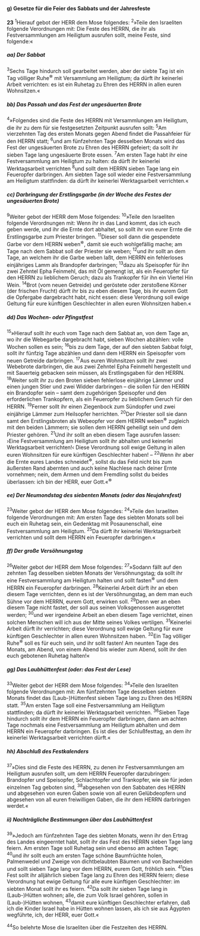 #### g) Gesetze für die Feier des Sabbats und der Jahresfeste

__23__
<sup>1</sup>Hierauf gebot der HERR dem Mose folgendes:
<sup>2</sup>»Teile den Israeliten folgende Verordnungen mit: Die Feste des HERRN, die ihr als Festversammlungen am Heiligtum ausrufen sollt, meine Feste, sind folgende:«

##### aa) Der Sabbat

<sup>3</sup>Sechs Tage hindurch soll gearbeitet werden, aber der siebte Tag ist ein Tag völliger Ruhe<sup title="= ein hoher Feiertag">&#x2732;</sup> mit Versammlung am Heiligtum; da dürft ihr keinerlei Arbeit verrichten: es ist ein Ruhetag zu Ehren des HERRN in allen euren Wohnsitzen.«

##### bb) Das Passah und das Fest der ungesäuerten Brote

<sup>4</sup>»Folgendes sind die Feste des HERRN mit Versammlungen am Heiligtum, die ihr zu dem für sie festgesetzten Zeitpunkt ausrufen sollt:
<sup>5</sup>Am vierzehnten Tag des ersten Monats gegen Abend findet die Passahfeier für den HERRN statt;
<sup>6</sup>und am fünfzehnten Tage desselben Monats wird das Fest der ungesäuerten Brote zu Ehren des HERRN gefeiert; da sollt ihr sieben Tage lang ungesäuerte Brote essen.
<sup>7</sup>Am ersten Tage habt ihr eine Festversammlung am Heiligtum zu halten: da dürft ihr keinerlei Werktagsarbeit verrichten
<sup>8</sup>und sollt dem HERRN sieben Tage lang ein Feueropfer darbringen. Am siebten Tage soll wieder eine Festversammlung am Heiligtum stattfinden: da dürft ihr keinerlei Werktagsarbeit verrichten.«

##### cc) Darbringung der Erstlingsgarbe (in der Woche des Festes der ungesäuerten Brote)

<sup>9</sup>Weiter gebot der HERR dem Mose folgendes:
<sup>10</sup>»Teile den Israeliten folgende Verordnungen mit: Wenn ihr in das Land kommt, das ich euch geben werde, und ihr die Ernte dort abhaltet, so sollt ihr von eurer Ernte die Erstlingsgarbe zum Priester bringen.
<sup>11</sup>Dieser soll dann die gespendete Garbe vor dem HERRN weben<sup title="= schwingen">&#x2732;</sup>, damit sie euch wohlgefällig mache; am Tage nach dem Sabbat soll der Priester sie weben;
<sup>12</sup>und ihr sollt an dem Tage, an welchem ihr die Garbe weben laßt, dem HERRN ein fehlerloses einjähriges Lamm als Brandopfer darbringen;
<sup>13</sup>dazu als Speisopfer für ihn zwei Zehntel Epha Feinmehl, das mit Öl gemengt ist, als ein Feueropfer für den HERRN zu lieblichem Geruch; dazu als Trankopfer für ihn ein Viertel Hin Wein.
<sup>14</sup>Brot (vom neuen Getreide) und geröstete oder zerstoßene Körner (der frischen Frucht) dürft ihr bis zu eben diesem Tage, bis ihr eurem Gott die Opfergabe dargebracht habt, nicht essen: diese Verordnung soll ewige Geltung für eure künftigen Geschlechter in allen euren Wohnsitzen haben.«

##### dd) Das Wochen- oder Pfingstfest

<sup>15</sup>»Hierauf sollt ihr euch vom Tage nach dem Sabbat an, von dem Tage an, wo ihr die Webegarbe dargebracht habt, sieben Wochen abzählen: volle Wochen sollen es sein;
<sup>16</sup>bis zu dem Tage, der auf den siebten Sabbat folgt, sollt ihr fünfzig Tage abzählen und dann dem HERRN ein Speisopfer vom neuen Getreide darbringen.
<sup>17</sup>Aus euren Wohnsitzen sollt ihr zwei Webebrote darbringen, die aus zwei Zehntel Epha Feinmehl hergestellt und mit Sauerteig gebacken sein müssen, als Erstlingsgaben für den HERRN.
<sup>18</sup>Weiter sollt ihr zu den Broten sieben fehlerlose einjährige Lämmer und einen jungen Stier und zwei Widder darbringen – die sollen für den HERRN ein Brandopfer sein – samt dem zugehörigen Speisopfer und den erforderlichen Trankopfern, als ein Feueropfer zu lieblichem Geruch für den HERRN.
<sup>19</sup>Ferner sollt ihr einen Ziegenbock zum Sündopfer und zwei einjährige Lämmer zum Heilsopfer herrichten.
<sup>20</sup>Der Priester soll sie dann samt den Erstlingsbroten als Webeopfer vor dem HERRN weben<sup title="= schwingen">&#x2732;</sup> zugleich mit den beiden Lämmern; sie sollen dem HERRN geheiligt sein und dem Priester gehören.
<sup>21</sup>Und ihr sollt an eben diesem Tage ausrufen lassen: ›Eine Festversammlung am Heiligtum sollt ihr abhalten und keinerlei Werktagsarbeit verrichten!‹ Diese Verordnung soll ewige Geltung in allen euren Wohnsitzen für eure künftigen Geschlechter haben! –
<sup>22</sup>Wenn ihr aber die Ernte eures Landes schneidet<sup title="oder: abhaltet">&#x2732;</sup>, sollst du das Feld nicht bis zum äußersten Rand abernten und auch keine Nachlese nach deiner Ernte vornehmen; nein, dem Armen und dem Fremdling sollst du beides überlassen: ich bin der HERR, euer Gott.«<sup title="vgl. 19,9">&#x2732;</sup>

##### ee) Der Neumondstag des siebenten Monats (oder das Neujahrsfest)

<sup>23</sup>Weiter gebot der HERR dem Mose folgendes:
<sup>24</sup>»Teile den Israeliten folgende Verordnungen mit: Am ersten Tage des siebten Monats soll bei euch ein Ruhetag sein, ein Gedenktag mit Posaunenschall, eine Festversammlung am Heiligtum.
<sup>25</sup>Da dürft ihr keinerlei Werktagsarbeit verrichten und sollt dem HERRN ein Feueropfer darbringen.«

##### ff) Der große Versöhnungstag

<sup>26</sup>Weiter gebot der HERR dem Mose folgendes:
<sup>27</sup>»Sodann fällt auf den zehnten Tag desselben siebten Monats der Versöhnungstag; da sollt ihr eine Festversammlung am Heiligtum halten und sollt fasten<sup title="eig.: eure Seelen beugen, vgl. 16,29">&#x2732;</sup> und dem HERRN ein Feueropfer darbringen.
<sup>28</sup>Keinerlei Arbeit dürft ihr an eben diesem Tage verrichten, denn es ist der Versöhnungstag, an dem man euch Sühne vor dem HERRN, eurem Gott, erwirken soll.
<sup>29</sup>Denn wer an eben diesem Tage nicht fastet, der soll aus seinen Volksgenossen ausgerottet werden;
<sup>30</sup>und wer irgendeine Arbeit an eben diesem Tage verrichtet, einen solchen Menschen will ich aus der Mitte seines Volkes vertilgen.
<sup>31</sup>Keinerlei Arbeit dürft ihr verrichten; diese Verordnung soll ewige Geltung für eure künftigen Geschlechter in allen euren Wohnsitzen haben.
<sup>32</sup>Ein Tag völliger Ruhe<sup title="= ein hoher oder: der höchste Feiertag">&#x2732;</sup> soll es für euch sein, und ihr sollt fasten! Am neunten Tage des Monats, am Abend, von einem Abend bis wieder zum Abend, sollt ihr den euch gebotenen Ruhetag halten!«

##### gg) Das Laubhüttenfest (oder: das Fest der Lese)

<sup>33</sup>Weiter gebot der HERR dem Mose folgendes:
<sup>34</sup>»Teile den Israeliten folgende Verordnungen mit: Am fünfzehnten Tage desselben siebten Monats findet das (Laub-)Hüttenfest sieben Tage lang zu Ehren des HERRN statt.
<sup>35</sup>Am ersten Tage soll eine Festversammlung am Heiligtum stattfinden; da dürft ihr keinerlei Werktagsarbeit verrichten.
<sup>36</sup>Sieben Tage hindurch sollt ihr dem HERRN ein Feueropfer darbringen, dann am achten Tage nochmals eine Festversammlung am Heiligtum abhalten und dem HERRN ein Feueropfer darbringen. Es ist dies der Schlußfesttag, an dem ihr keinerlei Werktagsarbeit verrichten dürft.«

##### hh) Abschluß des Festkalenders

<sup>37</sup>»Dies sind die Feste des HERRN, zu denen ihr Festversammlungen am Heiligtum ausrufen sollt, um dem HERRN Feueropfer darzubringen: Brandopfer und Speisopfer, Schlachtopfer und Trankopfer, wie sie für jeden einzelnen Tag geboten sind,
<sup>38</sup>abgesehen von den Sabbaten des HERRN und abgesehen von euren Gaben sowie von all euren Gelübdeopfern und abgesehen von all euren freiwilligen Gaben, die ihr dem HERRN darbringen werdet.«

##### ii) Nachträgliche Bestimmungen über das Laubhüttenfest

<sup>39</sup>»Jedoch am fünfzehnten Tage des siebten Monats, wenn ihr den Ertrag des Landes eingeerntet habt, sollt ihr das Fest des HERRN sieben Tage lang feiern. Am ersten Tage soll Ruhetag sein und ebenso am achten Tage;
<sup>40</sup>und ihr sollt euch am ersten Tage schöne Baumfrüchte holen, Palmenwedel und Zweige von dichtbelaubten Bäumen und von Bachweiden und sollt sieben Tage lang vor dem HERRN, eurem Gott, fröhlich sein.
<sup>41</sup>Dies Fest sollt ihr alljährlich sieben Tage lang zu Ehren des HERRN feiern; diese Verordnung hat ewige Geltung für alle eure künftigen Geschlechter: im siebten Monat sollt ihr es feiern.
<sup>42</sup>Da sollt ihr sieben Tage lang in (Laub-)Hütten wohnen; alle, die zum Volk Israel gehören, sollen in (Laub-)Hütten wohnen,
<sup>43</sup>damit eure künftigen Geschlechter erfahren, daß ich die Kinder Israel habe in Hütten wohnen lassen, als ich sie aus Ägypten wegführte, ich, der HERR, euer Gott.«

<sup>44</sup>So belehrte Mose die Israeliten über die Festzeiten des HERRN.